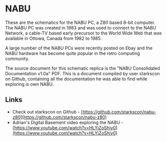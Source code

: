 # NABU
These are the schematics for the NABU PC, a Z80 based 8-bit computer.  The NABU PC was created in 1983 and was used to connect to the NABU Network, a cable-TV based early precursor to the World Wide Web that was available in Ottowa, Canada from 1982 to 1985.

A large number of the NABU PCs were recently posted on Ebay and the NABU hardware has become quite popular in the retro computing community.

The source document for this schematic replica is the "NABU Consolidated Documentation v1.0a" PDF.  This is a document compiled by user starkscon on Github, containing all the documentation he was able to find while exploring is own NABU.

## Links
- Check out starkscon on Github - [https://github.com/starkscon/nabu-z80](https://github.com/starkscon/nabu-z80)
- Adrian's Digital Basement video exploring the NABU - [https://www.youtube.com/watch?v=HLYjZoShjy0](https://www.youtube.com/watch?v=HLYjZoShjy0)

